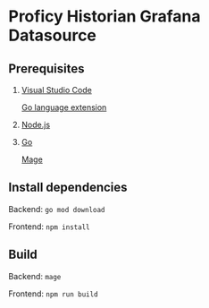 # Proficy Historian Grafana Datasource

## Prerequisites

1. [Visual Studio Code](https://code.visualstudio.com/)

   [Go language extension](https://marketplace.visualstudio.com/items?itemName=golang.Go)

2. [Node.js](https://nodejs.dev/)

3. [Go](https://go.dev/)

   [Mage](https://magefile.org/)

## Install dependencies

Backend: `go mod download`

Frontend: `npm install`

## Build

Backend: `mage`

Frontend: `npm run build`
